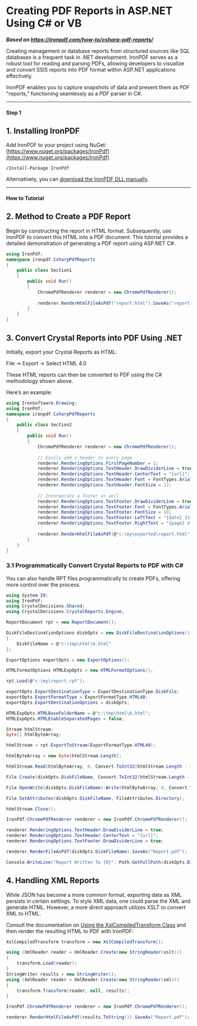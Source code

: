 # Creating PDF Reports in ASP.NET Using C# or VB

***Based on <https://ironpdf.com/how-to/csharp-pdf-reports/>***


Creating management or database reports from structured sources like SQL databases is a frequent task in .NET development. IronPDF serves as a robust tool for reading and parsing PDFs, allowing developers to visualize and convert SSIS reports into PDF format within ASP.NET applications effectively.

IronPDF enables you to capture snapshots of data and present them as PDF "reports," functioning seamlessly as a PDF parser in C#.

<hr class="separator">

<h4 class="tutorial-segment-title">Step 1</h4>

## 1. Installing IronPDF
Add IronPDF to your project using NuGet: [https://www.nuget.org/packages/IronPdf](https://www.nuget.org/packages/IronPdf)
```shell
/Install-Package IronPdf
```
Alternatively, you can [download the IronPDF DLL manually](https://ironpdf.com/packages/IronPdf.zip).

<hr class="separator">

<h4 class="tutorial-segment-title">How to Tutorial</h4>

## 2. Method to Create a PDF Report

Begin by constructing the report in HTML format. Subsequently, use IronPDF to convert this HTML into a PDF document. This tutorial provides a detailed demonstration of generating a PDF report using ASP.NET C#.

```cs
using IronPdf;
namespace ironpdf.CsharpPdfReports
{
    public class Section1
    {
        public void Run()
        {
            ChromePdfRenderer renderer = new ChromePdfRenderer();
            
            renderer.RenderHtmlFileAsPdf("report.html").SaveAs("report.pdf");
        }
    }
}
```

## 3. Convert Crystal Reports into PDF Using .NET

Initially, export your Crystal Reports as HTML:

File -> Export -> Select HTML 4.0

These HTML reports can then be converted to PDF using the C# methodology shown above.

Here’s an example:

```cs
using IronSoftware.Drawing;
using IronPdf;
namespace ironpdf.CsharpPdfReports
{
    public class Section2
    {
        public void Run()
        {
            ChromePdfRenderer renderer = new ChromePdfRenderer();
            
            // Easily add a header to every page
            renderer.RenderingOptions.FirstPageNumber = 1;
            renderer.RenderingOptions.TextHeader.DrawDividerLine = true;
            renderer.RenderingOptions.TextHeader.CenterText = "{url}";
            renderer.RenderingOptions.TextHeader.Font = FontTypes.Arial;
            renderer.RenderingOptions.TextHeader.FontSize = 12;
            
            // Incorporate a footer as well
            renderer.RenderingOptions.TextFooter.DrawDividerLine = true;
            renderer.RenderingOptions.TextFooter.Font = FontTypes.Arial;
            renderer.RenderingOptions.TextFooter.FontSize = 10;
            renderer.RenderingOptions.TextFooter.LeftText = "{date} {time}";
            renderer.RenderingOptions.TextFooter.RightText = "{page} of {total-pages}";
            
            renderer.RenderHtmlFileAsPdf(@"c:\my\exported\report.html").SaveAs("report.pdf");
        }
    }
}
```

### 3.1 Programmatically Convert Crystal Reports to PDF with C#

You can also handle RPT files programmatically to create PDFs, offering more control over the process.

```cs
using System.IO;
using IronPdf;
using CrystalDecisions.Shared;
using CrystalDecisions.CrystalReports.Engine;

ReportDocument rpt = new ReportDocument();

DiskFileDestinationOptions diskOpts = new DiskFileDestinationOptions()
{
    DiskFileName = @"c:\tmp\html\b.html"
};

ExportOptions exportOpts = new ExportOptions();

HTMLFormatOptions HTMLExpOpts = new HTMLFormatOptions();

rpt.Load(@"c:\my\report.rpt");

exportOpts.ExportDestinationType = ExportDestinationType.DiskFile;
exportOpts.ExportFormatType = ExportFormatType.HTML40;
exportOpts.ExportDestinationOptions = diskOpts;

HTMLExpOpts.HTMLBaseFolderName = @"c:\tmp\html\b.html";
HTMLExpOpts.HTMLEnableSeparatedPages = false;

Stream htmlStream;
byte[] htmlByteArray;

htmlStream = rpt.ExportToStream(ExportFormatType.HTML40);

htmlByteArray = new byte[htmlStream.Length];

htmlStream.Read(htmlByteArray, 0, Convert.ToInt32(htmlStream.Length - 1));

File.Create(diskOpts.DiskFileName, Convert.ToInt32(htmlStream.Length - 1)).Close();

File.OpenWrite(diskOpts.DiskFileName).Write(htmlByteArray, 0, Convert.ToInt32(htmlStream.Length - 1));

File.SetAttributes(diskOpts.DiskFileName, FileAttributes.Directory);

htmlStream.Close();

IronPdf.ChromePdfRenderer renderer = new IronPdf.ChromePdfRenderer();

renderer.RenderingOptions.TextHeader.DrawDividerLine = true;
renderer.RenderingOptions.TextHeader.CenterText = "{url}";
renderer.RenderingOptions.TextFooter.DrawDividerLine = true;

renderer.RenderFileAsPdf(diskOpts.DiskFileName).SaveAs("Report.pdf");

Console.WriteLine("Report Written To {0}", Path.GetFullPath(diskOpts.DiskFileName));
```

## 4. Handling XML Reports

While JSON has become a more common format, exporting data as XML persists in certain settings. To style XML data, one could parse the XML and generate HTML. However, a more direct approach utilizes XSLT to convert XML to HTML.

Consult the documentation on [Using the XslCompiledTransform Class](https://docs.microsoft.com/en-us/dotnet/standard/data/xml/using-the-xslcompiledtransform-class) and then render the resulting HTML to PDF with IronPDF:

```cs
XslCompiledTransform transform = new XslCompiledTransform();

using (XmlReader reader = XmlReader.Create(new StringReader(xslt)))
{
    transform.Load(reader);
}
StringWriter results = new StringWriter();
using (XmlReader reader = XmlReader.Create(new StringReader(xml)))
{
    transform.Transform(reader, null, results);
}

IronPdf.ChromePdfRenderer renderer = new IronPdf.ChromePdfRenderer();

renderer.RenderHtmlFileAsPdf(results.ToString()).SaveAs("Report.pdf");
```